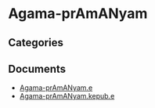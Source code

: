 # Agama-prAmANyam


## Categories


## Documents
- [Agama-prAmANyam.e](Agama-prAmANyam.epub)
- [Agama-prAmANyam.kepub.e](Agama-prAmANyam.kepub.epub)